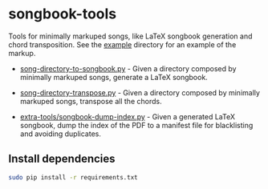 # songbook-tools

Tools for minimally markuped songs, like LaTeX songbook generation and chord transposition. See the [example](example) directory for an example of the markup.

- [song-directory-to-songbook.py](song-directory-to-songbook.py) - Given a directory composed by minimally markuped songs, generate a LaTeX songbook.

- [song-directory-transpose.py](song-directory-transpose.py) - Given a directory composed by minimally markuped songs, transpose all the chords.

- [extra-tools/songbook-dump-index.py](extra-tools/songbook-dump-index.py) - Given a generated LaTeX songbook, dump the index of the PDF to a manifest file for blacklisting and avoiding duplicates.

## Install dependencies

```bash
sudo pip install -r requirements.txt
```
